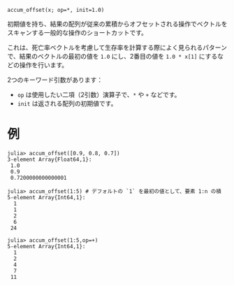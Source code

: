 ```
accum_offset(x; op=*, init=1.0)
```

初期値を持ち、結果の配列が従来の累積からオフセットされる操作でベクトルをスキャンする一般的な操作のショートカットです。

これは、死亡率ベクトルを考慮して生存率を計算する際によく見られるパターンで、結果のベクトルの最初の値を `1.0` にし、2番目の値を `1.0 * x[1]` にするなどの操作を行います。

2つのキーワード引数があります：

  * `op` は使用したい二項（2引数）演算子で、`*` や `+` などです。
  * `init` は返される配列の初期値です。

# 例

```julia=repl
julia> accum_offset([0.9, 0.8, 0.7])
3-element Array{Float64,1}:
 1.0
 0.9
 0.7200000000000001

julia> accum_offset(1:5) # デフォルトの `1` を最初の値として、要素 1:n の積
5-element Array{Int64,1}:
  1
  1
  2
  6
 24

julia> accum_offset(1:5,op=+)
5-element Array{Int64,1}:
  1
  2
  4
  7
 11

```
